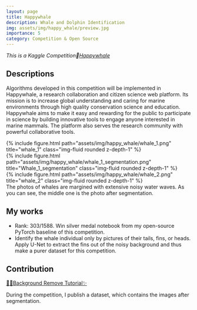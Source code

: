 ```yaml
---
layout: page
title: Happywhale
description: Whale and Dolphin Identification
img: assets/img/happy_whale/preview.jpg
importance: 5
category: Competition & Open Source
---
```

*This is a Kaggle Competition🐳[Happywhale](https://www.kaggle.com/competitions/happy-whale-and-dolphin)*

## Descriptions
Algorithms developed in this competition will be implemented in Happywhale, a research collaboration and citizen science web platform. Its mission is to increase global understanding and caring for marine environments through high quality conservation science and education. Happywhale aims to make it easy and rewarding for the public to participate in science by building innovative tools to engage anyone interested in marine mammals. The platform also serves the research community with powerful collaborative tools.


<div class="row">
    <div class="col-sm mt-3 mt-md-0">
        {% include figure.html path="assets/img/happy_whale/whale_1.png" title="whale_1" class="img-fluid rounded z-depth-1" %}
    </div>
    <div class="col-sm mt-3 mt-md-0">
        {% include figure.html path="assets/img/happy_whale/whale_1_segmentation.png" title="Whale_1_segmentation" class="img-fluid rounded z-depth-1" %}
    </div>
    <div class="col-sm mt-3 mt-md-0">
        {% include figure.html path="assets/img/happy_whale/whale_2.png" title="whale_2" class="img-fluid rounded z-depth-1" %}
    </div>
</div>
<div class="caption">
    The photos of whales are margined with extensive noisy water waves. 
    As you can see, the middle one is the photo after segmentation.
</div>

## My works
- Rank: 303/1588. Win silver medal notebook from my open-source PyTorch baseline of this competition.
- Identify the whale individual only by pictures of their tails, fins, or heads. Apply U-Net to extract the fins
out of the noisy background and thus make a purer dataset for this competition.

## Contribution
[🐳✨Background Remove Tutorial✨](https://www.kaggle.com/code/leoooo333/background-remove-tutorial) 

During the competition, I publish a dataset, which contains the images after segmentation.
